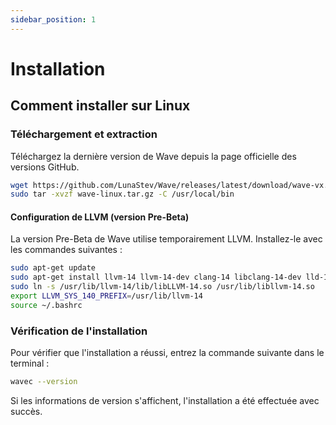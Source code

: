 ```yaml
---
sidebar_position: 1
---
```


# Installation

## Comment installer sur Linux

### Téléchargement et extraction
Téléchargez la dernière version de Wave depuis la page officielle des versions GitHub.

```bash
wget https://github.com/LunaStev/Wave/releases/latest/download/wave-vx.x.x-linux.tar.gz
sudo tar -xvzf wave-linux.tar.gz -C /usr/local/bin
```

#### Configuration de LLVM (version Pre-Beta)
La version Pre-Beta de Wave utilise temporairement LLVM. Installez-le avec les commandes suivantes :

```bash
sudo apt-get update
sudo apt-get install llvm-14 llvm-14-dev clang-14 libclang-14-dev lld-14 clang
sudo ln -s /usr/lib/llvm-14/lib/libLLVM-14.so /usr/lib/libllvm-14.so
export LLVM_SYS_140_PREFIX=/usr/lib/llvm-14
source ~/.bashrc
```

### Vérification de l'installation
Pour vérifier que l'installation a réussi, entrez la commande suivante dans le terminal :

```bash
wavec --version
```

Si les informations de version s'affichent, l'installation a été effectuée avec succès.